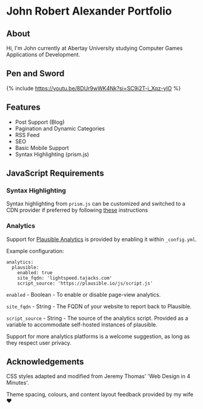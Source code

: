 # John Robert Alexander Portfolio

## About

Hi, I'm John currently at Abertay University studying Computer Games Applications of Development.

## Pen and Sword
{% include https://youtu.be/8DUr9wWK4Nk?si=SC9i2T-j_Xqz-yIO %}
## Features

- Post Support (Blog)
- Pagination and Dynamic Categories
- RSS Feed
- SEO
- Basic Mobile Support
- Syntax Highlighting (prism.js)

## JavaScript Requirements

### Syntax Highlighting

Syntax highlighting from `prism.js` can be customized and switched to a CDN provider if preferred by following 
[these](https://prismjs.com/index.html#basic-usage-cdn) instructions

### Analytics

Support for [Plausible Analytics](https://github.com/plausible) is provided by enabling it within `_config.yml`.

Example configuration: 

``` 
analytics:
  plausible:
    enabled: true
    site_fqdn: 'lightspeed.tajacks.com'
    script_source: 'https://plausible.io/js/script.js'
```

`enabled` - Boolean - To enable or disable page-view analytics.

`site_fqdn` - String - The FQDN of your website to report back to Plausible.

`script_source` - String - The source of the analytics script. Provided as a variable to accommodate self-hosted instances 
of plausible.

Support for more analytics platforms is a welcome suggestion, as long as they respect user privacy.

## Acknowledgements

CSS styles adapted and modified from Jeremy Thomas' 'Web Design in 4 Minutes'. 

Theme spacing, colours, and content layout feedback provided by my wife ♥



